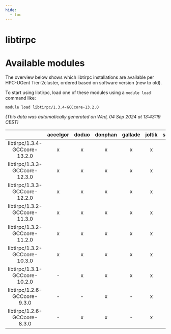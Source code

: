 ```yaml
---
hide:
  - toc
---
```


libtirpc
========

# Available modules


The overview below shows which libtirpc installations are available per HPC-UGent Tier-2cluster, ordered based on software version (new to old).

To start using libtirpc, load one of these modules using a `module load` command like:

```shell
module load libtirpc/1.3.4-GCCcore-13.2.0
```

*(This data was automatically generated on Wed, 04 Sep 2024 at 13:43:19 CEST)*  

| |accelgor|doduo|donphan|gallade|joltik|shinx|skitty|
| :---: | :---: | :---: | :---: | :---: | :---: | :---: | :---: |
|libtirpc/1.3.4-GCCcore-13.2.0|x|x|x|x|x|x|x|
|libtirpc/1.3.3-GCCcore-12.3.0|x|x|x|x|x|x|x|
|libtirpc/1.3.3-GCCcore-12.2.0|x|x|x|x|x|-|x|
|libtirpc/1.3.2-GCCcore-11.3.0|x|x|x|x|x|-|x|
|libtirpc/1.3.2-GCCcore-11.2.0|x|x|x|x|x|-|x|
|libtirpc/1.3.2-GCCcore-10.3.0|x|x|x|x|x|-|x|
|libtirpc/1.3.1-GCCcore-10.2.0|-|x|x|x|x|-|x|
|libtirpc/1.2.6-GCCcore-9.3.0|-|-|x|-|x|-|x|
|libtirpc/1.2.6-GCCcore-8.3.0|-|x|x|-|x|-|x|
